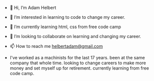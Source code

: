 - 👋 Hi, I’m Adam Helbert
- 👀 I’m interested in learning to code to change my career.
- 🌱 I’m currently learning html, css from free code camp
- 💞️ I’m looking to collaborate on learning and changing my career.
- 📫 How to reach me helbertadam@gmail.com


- I've worked as a machinists for the last 17 years.
 been at the same company that whole time. looking to
 change careers to make more money and set myself up
for retirement. currently learning from free code camp.
